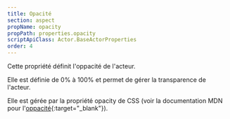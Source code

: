 ```yaml
---
title: Opacité
section: aspect
propName: opacity
propPath: properties.opacity
scriptApiClass: Actor.BaseActorProperties
order: 4
---
```


Cette propriété définit l'oppacité de l'acteur.

Elle est définie de 0% à 100% et permet de gérer la transparence de l'acteur.

Elle est gérée par la propriété opacity de CSS (voir la documentation MDN pour l'[oppacité](https://developer.mozilla.org/fr/docs/Web/CSS/opacity){:target="_blank"}).